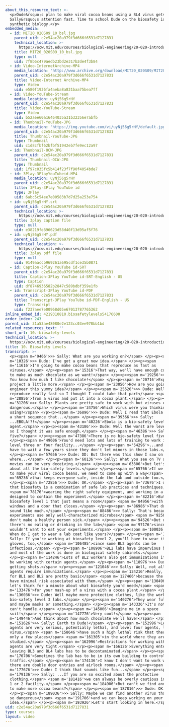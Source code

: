 ```yaml
---
about_this_resource_text: >-
  <p>Dude&rsquo;s plan to make viral cocoa beans using a BL4 virus gets
  Sally&rsquo;s attention fast. Time to school Dude on the biosafety issues of
  synthetic biology.</p>
embedded_media:
  - id: MIT20_020S09_10_bsl.jpg
    parent_uid: c2e54ac20a979f3d666f6531d7127831
    technical_location: >-
      https://ocw.mit.edu/courses/biological-engineering/20-020-introduction-to-biological-engineering-design-spring-2009/biobuilder-animations/10.-biosafety-levels/MIT20_020S09_10_bsl.jpg
    title: MIT20_020S09_10_bsl.jpg
    type: null
    uid: 7f8b6c479aedb23bd2e317b2de4f3b84
  - id: Video-InternetArchive-MP4
    media_location: 'http://www.archive.org/download/MIT20_020S09/MIT20_020S09_bsl.mp4'
    parent_uid: c2e54ac20a979f3d666f6531d7127831
    title: Video-Internet Archive-MP4
    type: Video
    uid: e580f1936fa4aeba8a831baa75bea7ff
  - id: Video-YouTube-Stream
    media_location: uyNj56g5rHY
    parent_uid: c2e54ac20a979f3d666f6531d7127831
    title: Video-YouTube-Stream
    type: Video
    uid: b52aee60a16464035a31b32356e7abfb
  - id: Thumbnail-YouTube-JPG
    media_location: 'https://img.youtube.com/vi/uyNj56g5rHY/default.jpg'
    parent_uid: c2e54ac20a979f3d666f6531d7127831
    title: Thumbnail-YouTube-JPG
    type: Thumbnail
    uid: c1d8cfbf62bfbf51942eb7fe9ec12a97
  - id: Thumbnail-OCW-JPG
    parent_uid: c2e54ac20a979f3d666f6531d7127831
    title: Thumbnail-OCW-JPG
    type: Thumbnail
    uid: 1f97c035fc5b414f23f7f90f4054bde7
  - id: 3Play-3PlayYouTubeid-MP4
    media_location: uyNj56g5rHY
    parent_uid: c2e54ac20a979f3d666f6531d7127831
    title: 3Play-3Play YouTube id
    type: 3Play
    uid: 6abc5c54ee7e00583b7d7d25a253e754
  - id: uyNj56g5rHY.srt
    parent_uid: c2e54ac20a979f3d666f6531d7127831
    technical_location: >-
      https://ocw.mit.edu/courses/biological-engineering/20-020-introduction-to-biological-engineering-design-spring-2009/biobuilder-animations/10.-biosafety-levels/uyNj56g5rHY.srt
    title: 3play caption file
    type: null
    uid: e38219fe896623d58d40f13d95af5f76
  - id: uyNj56g5rHY.pdf
    parent_uid: c2e54ac20a979f3d666f6531d7127831
    technical_location: >-
      https://ocw.mit.edu/courses/biological-engineering/20-020-introduction-to-biological-engineering-design-spring-2009/biobuilder-animations/10.-biosafety-levels/uyNj56g5rHY.pdf
    title: 3play pdf file
    type: null
    uid: 9149aaccb969261a695cdf1ce35b0871
  - id: Caption-3Play YouTube id-SRT
    parent_uid: c2e54ac20a979f3d666f6531d7127831
    title: Caption-3Play YouTube id-SRT-English - US
    type: Caption
    uid: df8746936582b2847c589bdbf359e1fb
  - id: Transcript-3Play YouTube id-PDF
    parent_uid: c2e54ac20a979f3d666f6531d7127831
    title: Transcript-3Play YouTube id-PDF-English - US
    type: Transcript
    uid: f237aee7e00968d05e67013787765362
inline_embed_id: 4219310810.biosafetylevels54176600
order_index: 243
parent_uid: 31a53ae48080e2e123cc03ee978bb1bd
related_resources_text: ''
short_url: 10.-biosafety-levels
technical_location: >-
  https://ocw.mit.edu/courses/biological-engineering/20-020-introduction-to-biological-engineering-design-spring-2009/biobuilder-animations/10.-biosafety-levels
title: 10. Biosafety Levels
transcript: >-
  <p><span m='9466'>>> Sally: What are you working on?</span> </p><p><span
  m='10326'>>> Dude: I've got a great new idea.</span> </p><p><span
  m='11616'>I'm going to make cocoa beans that reproduce as fast as
  viruses.</span> </p><p><span m='15316'>That way, we'll have enough cocoa beans
  to make as much chocolate as we want!</span> </p><p><span m='19256'>>> Sally:
  You know how much I like chocolate!</span> </p><p><span m='20716'>Explain your
  project a little more.</span> </p><p><span m='23056'>How are you going to
  engineer this yummy idea?</span> </p><p><span m='25526'>>> Dude: Well viruses
  reproduce really fast so I thought I could take that part</span> <span
  m='28856'>from a virus and put it into a cocoa plant.</span> </p><p><span
  m='31206'>>> Sally: Plants are pretty safe to work with but viruses can be
  dangerous.</span> </p><p><span m='34756'>Which virus were you thinking about
  using?</span> </p><p><span m='36896'>>> Dude: Well I read that Ebola virus has
  a short sequence that...</span> </p><p><span m='39366'>>> Sally:
  ...EBOLA!?!</span> </p><p><span m='40226'>Ebola is a bio-safety level FOUR
  agent.</span> </p><p><span m='43186'>>> Dude: Well the worst are level five,
  so I thought it was safe enough.</span> </p><p><span m='46386'>>> Sally: Level
  five?</span> </p><p><span m='47386'>There is no bio-safety level five.</span>
  </p><p><span m='49606'>You'd need lots and lots of training to work in any
  level three or four facility...</span> </p><p><span m='54296'>...and you'd
  have to wait a few years since they don't let minors in those labs.</span>
  </p><p><span m='57656'>>> Dude: DD: But there was this show I saw on TV
  where...</span> </p><p><span m='60136'>>> Sally: What you see on TV and in
  movies can be very deceiving.</span> </p><p><span m='63306'>But let's talk
  about all the bio-safety levels.</span> </p><p><span m='65766'>If we're going
  to make your viral cocoa beans, we need to come up with a way</span> <span
  m='69236'>that keeps everyone safe, inside the lab and outside too.</span>
  </p><p><span m='72856'>>> Dude: OK.</span> </p><p><span m='73676'>I do know
  that biosafety is a combination of safe lab practices and techniques,</span>
  <span m='78176'>wearing the right safety equipment, and working in a lab
  designed to contain the experiment.</span> </p><p><span m='82216'>But with
  biosafety level 1 that just means a room</span> <span m='84956'>with screened
  windows and a door that closes.</span> </p><p><span m='86986'>That doesn't
  sound like much.</span> </p><p><span m='88486'>>> Sally: That's because BL1
  experiments use only well-characterized microbes</span> <span m='92566'>that
  don't make a healthy person sick.</span> </p><p><span m='94526'>But remember,
  there's no eating or drinking in the lab</span> <span m='97176'>since you
  wouldn't want to eat your experiments.</span> </p><p><span m='100036'>>> Dude:
  When do I get to wear a lab coat like yours?</span> </p><p><span m='102456'>>>
  Sally: If you're working at biosafety level 2, you'll have to wear it, and
  gloves, too,</span> <span m='106485'>since some BL2 agents can be
  infectious.</span> </p><p><span m='108906'>BL2 labs have impervious benches
  and most of the work is done in biological safety cabinets.</span>
  </p><p><span m='114246'>Lots of BL2 workers also get immunizations if they'll
  be working with certain agents.</span> </p><p><span m='118976'>>> Dude: I hate
  getting shots.</span> </p><p><span m='121046'>>> Sally: Well, not all level 2
  agents require immunizations.</span> </p><p><span m='124216'>Really, the rules
  for BL1 and BL2 are pretty basic</span> <span m='127466'>because the agents
  have minimal risk associated with them.</span> </p><p><span m='130496'>But
  let's think for a minute about what biosafety you'd need</span> <span
  m='133476'>for your mash-up of a virus with a cocoa plant.</span> </p><p><span
  m='136036'>>> Dude: Well maybe more protective clothes, like the workers in
  bio-safety level 3 labs.</span> </p><p><span m='140276'>They wear full suits
  and maybe masks or something.</span> </p><p><span m='143336'>It's nothing I
  can't handle.</span> </p><p><span m='145006'>Imagine me in a space
  suit!</span> </p><p><span m='147776'>Very cool!</span> </p><p><span
  m='149446'>And think about how much chocolate we'll have!</span> </p><p><span
  m='151626'>>> Sally: Earth to Dude!</span> </p><p><span m='152996'>Level three
  agents are very serious, potentially lethal, and level four agents, like Ebola
  virus,</span> <span m='158646'>have such a high lethal risk that there are
  only a few places</span> <span m='161305'>in the world where they are
  studied.</span> </p><p><span m='162996'>Restrictions for working with these
  agents are very tight.</span> </p><p><span m='166126'>Everything entering or
  leaving BL3 and BL4 labs has to be decontaminated.</span> </p><p><span
  m='170706'>Sometimes the lab has to be in its own building to control foot
  traffic.</span> </p><p><span m='174136'>I know I don't want to work where
  there are double door entries and airlock rooms.</span> </p><p><span
  m='177676'>>> Dude: I think that sounds like fun...</span> </p><p><span
  m='179136'>>> Sally: ...If you are so excited about the protective
  clothing,</span> <span m='181416'>we can always be overly cautious in a level
  1 or 2 facility.</span> </p><p><span m='184906'>But can't we find another way
  to make more cocoa beans?</span> </p><p><span m='187816'>>> Dude: OK.</span>
  </p><p><span m='189036'>>> Sally: Maybe we can find another virus that's not
  so dangerous</span> <span m='191706'>and we can keep working on your chocolate
  idea.</span> </p><p><span m='193926'>Let's start looking in here.</span> </p>
uid: c2e54ac20a979f3d666f6531d7127831
type: courses
layout: video
---
```

